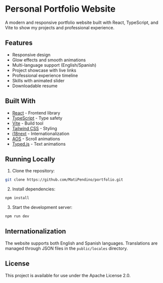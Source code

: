 # Personal Portfolio Website

A modern and responsive portfolio website built with React, TypeScript, and Vite to show my projects and professional experience.

## Features

- Responsive design
- Glow effects and smooth animations
- Multi-language support (English/Spanish)
- Project showcase with live links
- Professional experience timeline
- Skills with animated slider
- Downloadable resume

## Built With

- [React](https://react.dev/) - Frontend library
- [TypeScript](https://www.typescriptlang.org/) - Type safety
- [Vite](https://vitejs.dev/) - Build tool
- [Tailwind CSS](https://tailwindcss.com/) - Styling
- [i18next](https://www.i18next.com/) - Internationalization
- [AOS](https://michalsnik.github.io/aos/) - Scroll animations
- [Typed.js](https://mattboldt.com/demos/typed-js/) - Text animations

## Running Locally

1. Clone the repository:
```bash
git clone https://github.com/MatiPendino/portfolio.git
```

2. Install dependencies:
```bash
npm install
```

3. Start the development server:
```bash
npm run dev
```

## Internationalization

The website supports both English and Spanish languages. Translations are managed through JSON files in the `public/locales` directory.

## License

This project is available for use under the Apache License 2.0.
